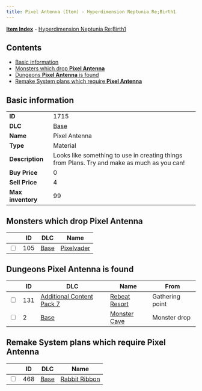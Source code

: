 ```yaml
---
title: Pixel Antenna (Item) - Hyperdimension Neptunia Re;Birth1
---
```


[**Item Index**](/neptunia/rb1/item/index.html) - [Hyperdimension Neptunia Re;Birth1](/neptunia/rb1)

## Contents

- [Basic information](#basic-information)
- [Monsters which drop **Pixel Antenna**](#monsters-which-drop-pixel-antenna)
- [Dungeons **Pixel Antenna** is found](#dungeons-pixel-antenna-is-found)
- [Remake System plans which require **Pixel Antenna**](#remake-system-plans-which-require-pixel-antenna)

## Basic information

|   |   |
| -- | -- |
| **ID** | 1715 |
| **DLC** | [Base](/neptunia/rb1/dlc/1-base.html) |
| **Name** | Pixel Antenna |
| **Type** | Material |
| **Description** | Looks like something to use in creating things from Plans. Try and make as much as you can! |
| **Buy Price** | 0 |
| **Sell Price** | 4 |
| **Max inventory** | 99 |


## Monsters which drop **Pixel Antenna**

|    | ID | DLC | Name |
| -- | -- | --- | ---- |
| <input type="checkbox" id="rb1-monster-1-105" class="trackbox" /> | 105 | [Base](/neptunia/rb1/dlc/1-base.html) | [Pixelvader](/neptunia/rb1/monster/1-105-pixelvader.html) |


## Dungeons **Pixel Antenna** is found

|    | ID | DLC | Name | From |
| -- | -- | --- | ---- | ---- |
| <input type="checkbox" id="rb1-dungeon-16-131" class="trackbox" /> | 131 | [Additional Content Pack 7](/neptunia/rb1/dlc/16-pack7.html) | [Rebeat Resort](/neptunia/rb1/dungeon/16-131-rebeat-resort.html) | Gathering point |
| <input type="checkbox" id="rb1-dungeon-1-2" class="trackbox" /> | 2 | [Base](/neptunia/rb1/dlc/1-base.html) | [Monster Cave](/neptunia/rb1/dungeon/1-2-monster-cave.html) | Monster drop |


## Remake System plans which require **Pixel Antenna**

|    | ID | DLC | Name |
| -- | -- | --- | ---- |
| <input type="checkbox" id="rb1-quest-1-468" class="trackbox" /> | 468 | [Base](/neptunia/rb1/dlc/1-base.html) | [Rabbit Ribbon](/neptunia/rb1/quest/1-468-rabbit-ribbon.html) |
